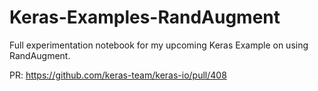# Keras-Examples-RandAugment
Full experimentation notebook for my upcoming Keras Example on using RandAugment.

PR: https://github.com/keras-team/keras-io/pull/408
